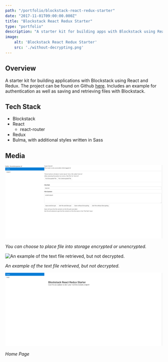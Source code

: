 ```yaml
---
path: "/portfolio/blockstack-react-redux-starter"
date: "2017-11-01T09:00:00.000Z"
title: "Blockstack React Redux Starter"
type: "portfolio"
description: "A starter kit for building apps with Blockstack using React"
image:
    alt: 'Blockstack React Redux Starter'
    src: './without-decrypting.png'
---
```


## Overview

A starter kit for building applications with Blockstack using React and Redux. The project can be found on Github [here](https://github.com/brandonparee/blockstack-react-redux-starter). Includes an example for authentication as well as saving and retrieving files with Blockstack. 

## Tech Stack

* Blockstack
* React
  * react-router
* Redux
* Bulma, with additional styles written in Sass

## Media

![You can choose to place file into storage encrypted or unencrypted.](./decryption.png)

*You can choose to place file into storage encrypted or unencrypted.*

![An example of the text file retrieved, but not decrypted.](./without-decryption.png)

*An example of the text file retrieved, but not decrypted.*

![Home Page](./homepage.png)

*Home Page*